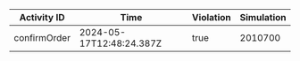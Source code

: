 | Activity ID | Time | Violation | Simulation |
| --- | --- | --- | --- |
| confirmOrder | 2024-05-17T12:48:24.387Z | true | 2010700 |